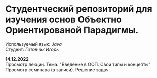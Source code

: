# Студентческий репозиторий для изучения основ Объектно Ориентированой Парадигмы.
Используемый язык: *Java*  
Студент: *Готовчик Игорь*  

**14.12.2022**   
Просмотр лекции. Тема: "Введение в ООП. Свои типы и концепты"  
Просмотр семинара (в записи). Решение задач.  

